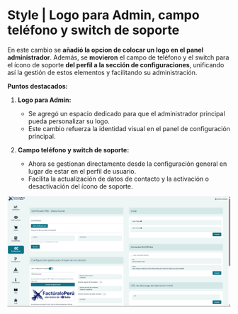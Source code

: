 # Style | Logo para Admin, campo teléfono y switch de soporte

En este cambio se **añadió la opcion de colocar un logo en el panel administrador**. Además, se **movieron** el campo de teléfono y el switch para el ícono de soporte **del perfil a la sección de configuraciones**, unificando así la gestión de estos elementos y facilitando su administración.

**Puntos destacados:**
1. **Logo para Admin:**  
   - Se agregó un espacio dedicado para que el administrador principal pueda personalizar su logo.  
   - Este cambio refuerza la identidad visual en el panel de configuración principal.

2. **Campo teléfono y switch de soporte:**  
   - Ahora se gestionan directamente desde la configuración general en lugar de estar en el perfil de usuario.  
   - Facilita la actualización de datos de contacto y la activación o desactivación del ícono de soporte.

![Logo para Admin y nuevos campos en configuración](img/logo-admin-config.png)